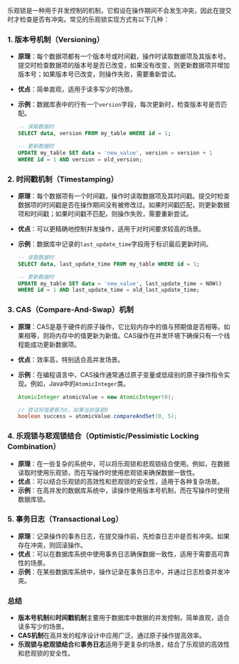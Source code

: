 乐观锁是一种用于并发控制的机制，它假设在操作期间不会发生冲突，因此在提交时才检查是否有冲突。常见的乐观锁实现方式有以下几种：

### 1. **版本号机制（Versioning）**

- **原理**：每个数据项都有一个版本号或时间戳，操作时读取数据项及其版本号。提交时检查数据项的版本号是否已改变，如果没有改变，则更新数据项并增加版本号；如果版本号已改变，则操作失败，需要重新尝试。
- **优点**：简单直观，适用于读多写少的场景。
- **示例**：数据库表中的行有一个`version`字段，每次更新时，检查版本号是否匹配。

  ```sql
  -- 读取数据时
  SELECT data, version FROM my_table WHERE id = 1;

  -- 更新数据时
  UPDATE my_table SET data = 'new_value', version = version + 1 
  WHERE id = 1 AND version = old_version;
  ```

### 2. **时间戳机制（Timestamping）**

- **原理**：每个数据项有一个时间戳，操作时读取数据项及其时间戳。提交时检查数据项的时间戳是否在操作期间没有被修改过。如果时间戳匹配，则更新数据项和时间戳；如果时间戳不匹配，则操作失败，需要重新尝试。
- **优点**：可以更精确地控制并发操作，适用于对时间要求较高的场景。
- **示例**：数据库中记录的`last_update_time`字段用于标识最后更新时间。

  ```sql
  -- 读取数据时
  SELECT data, last_update_time FROM my_table WHERE id = 1;

  -- 更新数据时
  UPDATE my_table SET data = 'new_value', last_update_time = NOW() 
  WHERE id = 1 AND last_update_time = old_last_update_time;
  ```

### 3. **CAS（Compare-And-Swap）机制**

- **原理**：CAS是基于硬件的原子操作，它比较内存中的值与预期值是否相等。如果相等，则将内存中的值更新为新值。CAS操作在并发环境下确保只有一个线程能成功更新数据项。
- **优点**：效率高，特别适合高并发场景。
- **示例**：在编程语言中，CAS操作通常通过原子变量或低级别的原子操作指令实现。例如，Java中的`AtomicInteger`类。

  ```java
  AtomicInteger atomicValue = new AtomicInteger(0);

  // 尝试将值更新为5，如果当前值是0
  boolean success = atomicValue.compareAndSet(0, 5);
  ```

### 4. **乐观锁与悲观锁结合（Optimistic/Pessimistic Locking Combination）**

- **原理**：在一些复杂的系统中，可以将乐观锁和悲观锁结合使用。例如，在数据读取时使用乐观锁，而在写操作时使用悲观锁来确保数据一致性。
- **优点**：可以结合乐观锁的高效性和悲观锁的安全性，适用于各种复杂场景。
- **示例**：在高并发的数据库系统中，读操作使用版本号机制，而在写操作时使用数据库锁。

### 5. **事务日志（Transactional Log）**

- **原理**：记录操作的事务日志，在提交操作前，先检查日志中是否有冲突。如果存在冲突，则回滚操作。
- **优点**：可以在数据库系统中使用事务日志确保数据一致性，适用于需要高可靠性的场景。
- **示例**：在某些数据库系统中，操作记录在事务日志中，并通过日志检查并发冲突。

### 总结

- **版本号机制**和**时间戳机制**主要用于数据库中数据的并发控制，简单直观，适合读多写少的场景。
- **CAS机制**在高并发的程序设计中应用广泛，通过原子操作提高效率。
- **乐观锁与悲观锁结合**和**事务日志**适用于更复杂的场景，结合了乐观锁的高效性和悲观锁的安全性。
